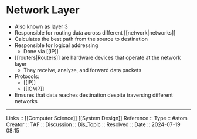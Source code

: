 # Network Layer

- Also known as layer 3
- Responsible for routing data across different [[network|networks]]
- Calculates the best path from the source to destination
- Responsible for logical addressing
	- Done via [[IP]]
- [[routers|Routers]] are hardware devices that operate at the network layer
	- They receive, analyze, and forward data packets
- Protocols:
	- [[IP]]
	- [[ICMP]]
- Ensures that data reaches destination despite traversing different networks
---
Links :: [[Computer Science]] [[System Design]]
Reference ::
Type :: #atom
Creator ::
TAF ::
Discussion ::
Dis_Topic :: 
Resolved ::
Date :: 2024-07-19 08:15

